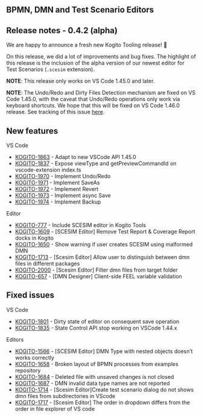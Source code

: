 BPMN, DMN and Test Scenario Editors
--

## Release notes - 0.4.2 (alpha)

We are happy to announce a fresh new Kogito Tooling release! 🎉

On this release, we did a lot of improvements and bug fixes. The highlight of this release is the inclusion of the alpha version of our newest editor for Test Scenarios (`.scesim` extension).

**NOTE**: This release only works on VS Code 1.45.0 and later.

**NOTE**: The Undo/Redo and Dirty Files Detection mechanism are fixed on VS Code 1.45.0, with the caveat that Undo/Redo operations only work via keyboard shortcuts. We hope that this will be fixed on VS Code 1.46.0 release. See tracking of this issue [here](https://github.com/microsoft/vscode/issues/90110).


New features
---

VS Code
- [KOGITO-1863](https://issues.redhat.com/browse/KOGITO-1863) - Adapt to new VSCode API 1.45.0
- [KOGITO-1837](https://issues.redhat.com/browse/KOGITO-1837) - Expose viewType and getPreviewCommandId on vscode-extension index.ts
- [KOGITO-1970](https://issues.redhat.com/browse/KOGITO-1970) - Implement Undo/Redo
- [KOGITO-1971](https://issues.redhat.com/browse/KOGITO-1971) - Implement SaveAs
- [KOGITO-1972](https://issues.redhat.com/browse/KOGITO-1972) - Implement Revert
- [KOGITO-1973](https://issues.redhat.com/browse/KOGITO-1973) - Implement async Save
- [KOGITO-1974](https://issues.redhat.com/browse/KOGITO-1974) - Implement Backup

Editor
- [KOGITO-777](https://issues.redhat.com/browse/KOGITO-777) - Include SCESIM editor in Kogito Tools
- [KOGITO-1609](https://issues.redhat.com/browse/KOGITO-1609) - [SCESIM Editor] Remove Test Report & Coverage Report docks in Kogito
- [KOGITO-1650](https://issues.redhat.com/browse/KOGITO-1650) - Show warning if user creates SCESIM using malformed DMN
- [KOGITO-1713](https://issues.redhat.com/browse/KOGITO-1713) - [Scesim Editor] Allow user to distinguish between dmn files in different packages
- [KOGITO-2000](https://issues.redhat.com/browse/KOGITO-2000) - [Scesim Editor] Filter dmn files from target folder
- [KOGITO-657](https://issues.redhat.com/browse/KOGITO-657) - [DMN Designer] Client-side FEEL variable validation


Fixed issues
---
 
VS Code
- [KOGITO-1801](https://issues.redhat.com/browse/KOGITO-1801) - Dirty state of editor on consequent save operation
- [KOGITO-1835](https://issues.redhat.com/browse/KOGITO-1835) - State Control API stop working on VSCode 1.44.x

Editors
- [KOGITO-1566](https://issues.redhat.com/browse/KOGITO-1566) - [SCESIM Editor] DMN Type with nested objects doesn’t works correctly
- [KOGITO-1658](https://issues.redhat.com/browse/KOGITO-1658) - Broken layout of BPMN processes from examples repository
- [KOGITO-1684](https://issues.redhat.com/browse/KOGITO-1684) - Deleted file with unsaved changes is not closed
- [KOGITO-1687](https://issues.redhat.com/browse/KOGITO-1687) - DMN invalid data type names are not reported
- [KOGITO-1714](https://issues.redhat.com/browse/KOGITO-1714) - [Scesim Editor]Create test scenario dialog do not shows dmn files from subdirectories in VScode
- [KOGITO-1717](https://issues.redhat.com/browse/KOGITO-1717) - [Scesim Editor] The order in dropdown differs from the order in file explorer of VS code
